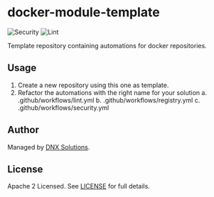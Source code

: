 # docker-module-template

![Security](https://github.com/DNXLabs/docker-module-template/workflows/Security/badge.svg)
![Lint](https://github.com/DNXLabs/docker-module-template/workflows/Lint/badge.svg)

Template repository containing automations for docker repositories.

## Usage

1. Create a new repository using this one as template.
2. Refactor the automations with the right name for your solution
    a. .github/workflows/lint.yml
    b. .github/workflows/registry.yml
    c. .github/workflows/security.yml

## Author

Managed by [DNX Solutions](https://github.com/DNXLabs).

## License

Apache 2 Licensed. See [LICENSE](https://github.com/DNXLabs/docker-module-template/blob/master/LICENSE) for full details.